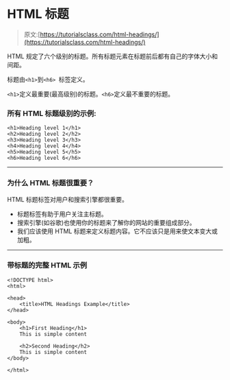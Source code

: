 # HTML 标题

> 原文:[https://tutorialsclass.com/html-headings/](https://tutorialsclass.com/html-headings/)

HTML 规定了六个级别的标题。所有标题元素在标题前后都有自己的字体大小和间距。

标题由`<h1>`到`<h6> `标签定义。

`<h1>`定义最重要(最高级别)的标题。`<h6>`定义最不重要的标题。

### 所有 HTML 标题级别的示例:

```
<h1>Heading level 1</h1>
<h2>Heading level 2</h2>
<h3>Heading level 3</h3>
<h4>Heading level 4</h4>
<h5>Heading level 5</h5>
<h6>Heading level 6</h6>
```

* * *

### 为什么 HTML 标题很重要？

HTML 标题标签对用户和搜索引擎都很重要。

*   标题标签有助于用户关注主标题。
*   搜索引擎(如谷歌)也使用你的标题来了解你的网站的重要组成部分。
*   我们应该使用 HTML 标题来定义标题内容。它不应该只是用来使文本变大或加粗。

* * *

### 带标题的完整 HTML 示例

```
<!DOCTYPE html>
<html>

<head>
    <title>HTML Headings Example</title>
</head>

<body>
    <h1>First Heading</h1>
    This is simple content

    <h2>Second Heading</h2>
    This is simple content 
</body>

</html>
```
